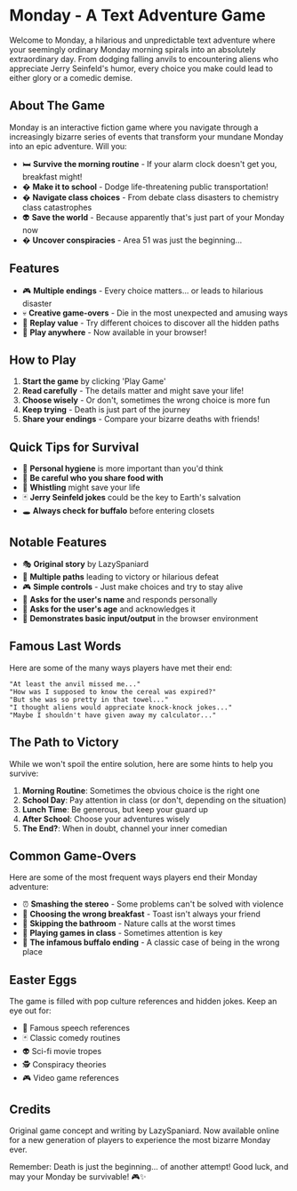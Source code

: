# Monday - A Text Adventure Game

Welcome to Monday, a hilarious and unpredictable text adventure where your seemingly ordinary Monday morning spirals into an absolutely extraordinary day. From dodging falling anvils to encountering aliens who appreciate Jerry Seinfeld's humor, every choice you make could lead to either glory or a comedic demise.

## About The Game

Monday is an interactive fiction game where you navigate through a increasingly bizarre series of events that transform your mundane Monday into an epic adventure. Will you:

- 🛏️ **Survive the morning routine** - If your alarm clock doesn't get you, breakfast might!
- � **Make it to school** - Dodge life-threatening public transportation!
- � **Navigate class choices** - From debate class disasters to chemistry class catastrophes
- 👽 **Save the world** - Because apparently that's just part of your Monday now
- �️ **Uncover conspiracies** - Area 51 was just the beginning...

## Features

- 🎮 **Multiple endings** - Every choice matters... or leads to hilarious disaster
- 💀 **Creative game-overs** - Die in the most unexpected and amusing ways
- 🔄 **Replay value** - Try different choices to discover all the hidden paths
- 📱 **Play anywhere** - Now available in your browser!

## How to Play

1. **Start the game** by clicking 'Play Game'
2. **Read carefully** - The details matter and might save your life!
3. **Choose wisely** - Or don't, sometimes the wrong choice is more fun
4. **Keep trying** - Death is just part of the journey
5. **Share your endings** - Compare your bizarre deaths with friends!

## Quick Tips for Survival

- 🚿 **Personal hygiene** is more important than you'd think
- 🍩 **Be careful who you share food with**
- 🎵 **Whistling** might save your life
- 🃏 **Jerry Seinfeld jokes** could be the key to Earth's salvation
- 🕳️ **Always check for buffalo** before entering closets

## Notable Features

- 🎭 **Original story** by LazySpaniard
- 🔄 **Multiple paths** leading to victory or hilarious defeat
- 🎮 **Simple controls** - Just make choices and try to stay alive
- 📝 **Asks for the user's name** and responds personally
- 🎂 **Asks for the user's age** and acknowledges it
- 💬 **Demonstrates basic input/output** in the browser environment

## Famous Last Words

Here are some of the many ways players have met their end:

```text
"At least the anvil missed me..."
"How was I supposed to know the cereal was expired?"
"But she was so pretty in that towel..."
"I thought aliens would appreciate knock-knock jokes..."
"Maybe I shouldn't have given away my calculator..."
```

## The Path to Victory

While we won't spoil the entire solution, here are some hints to help you survive:

1. **Morning Routine**: Sometimes the obvious choice is the right one
2. **School Day**: Pay attention in class (or don't, depending on the situation)
3. **Lunch Time**: Be generous, but keep your guard up
4. **After School**: Choose your adventures wisely
5. **The End?**: When in doubt, channel your inner comedian

## Common Game-Overs

Here are some of the most frequent ways players end their Monday adventure:

- ⏰ **Smashing the stereo** - Some problems can't be solved with violence
- 🥣 **Choosing the wrong breakfast** - Toast isn't always your friend
- 🚽 **Skipping the bathroom** - Nature calls at the worst times
- 📱 **Playing games in class** - Sometimes attention is key
- 🦬 **The infamous buffalo ending** - A classic case of being in the wrong place

## Easter Eggs

The game is filled with pop culture references and hidden jokes. Keep an eye out for:

- 🎤 Famous speech references
- 🃏 Classic comedy routines
- 👽 Sci-fi movie tropes
- 🕵️ Conspiracy theories
- 🎮 Video game references

## Credits

Original game concept and writing by LazySpaniard. Now available online for a new generation of players to experience the most bizarre Monday ever.

Remember: Death is just the beginning... of another attempt! Good luck, and may your Monday be survivable! 🎮✨
